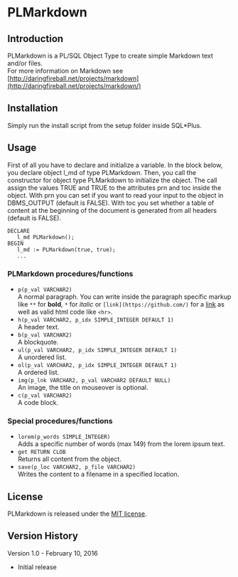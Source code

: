# PLMarkdown                                                                                                                   

## Introduction                                                                                                                
PLMarkdown is a PL/SQL Object Type to create simple Markdown text and/or files.                                                 
For more information on Markdown see [http://daringfireball.net/projects/markdown](http://daringfireball.net/projects/markdown/)

## Installation                                                                                                                
Simply run the install script from the setup folder inside SQL*Plus.                                                            

## Usage                                                                                                                       
First of all you have to declare and initialize a variable. In the block below, you declare object l_md
  of type PLMarkdown. Then, you call the constructor for object type PLMarkdown to initialize the object. The call
  assign the values TRUE and TRUE to the attributes prn and toc inside the object. With prn you can set if you want
  to read your input to the object in DBMS_OUTPUT (default is FALSE). With toc you set whether a table of content at
  the beginning of the document is generated from all headers (default is FALSE).

    DECLARE
       l_md PLMarkdown();
    BEGIN
       l_md := PLMarkdown(true, true);
       ...


### PLMarkdown procedures/functions                                                                                            
* `p(p_val VARCHAR2)`<br>A normal paragraph. You can write inside the paragraph specific markup like `**` for **bold**,
  `*` for *italic* or `[link](https://github.com/)` for a [link](https://github.com/) as well as valid html code like `<hr>`.
* `h(p_val VARCHAR2, p_idx SIMPLE_INTEGER DEFAULT 1)`<br>A header text.                                                         
* `b(p_val VARCHAR2)`<br>A blockquote.                                                                                          
* `ul(p_val VARCHAR2, p_idx SIMPLE_INTEGER DEFAULT 1)`<br>A unordered list.                                                     
* `ol(p_val VARCHAR2, p_idx SIMPLE_INTEGER DEFAULT 1)`<br>A ordered list.                                                       
* `img(p_lnk VARCHAR2, p_val VARCHAR2 DEFAULT NULL)`<br>An image, the title on mouseover is optional.                           
* `c(p_val VARCHAR2)`<br>A code block.                                                                                          

### Special procedures/functions                                                                                               
* `lorem(p_words SIMPLE_INTEGER)`<br>Adds a specific number of  words (max 149) from the lorem ipsum text.                      
* `get RETURN CLOB`<br>Returns all content from the object.                                                                     
* `save(p_loc VARCHAR2, p_file VARCHAR2)`<br>Writes the content to a filename in a specified location.                          

## License                                                                                                                     
PLMarkdown is released under the [MIT license](https://github.com/teotiger/plmarkdown/blob/master/license.txt).

## Version History                                                                                                             
Version 1.0 - February 10, 2016                                                                                                 
* Initial release                                                                                                               
